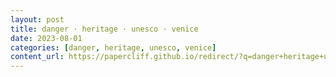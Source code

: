 ```yaml
---
layout: post
title: danger · heritage · unesco · venice
date: 2023-08-01
categories: [danger, heritage, unesco, venice]
content_url: https://papercliff.github.io/redirect/?q=danger+heritage+unesco+venice&tbs=cdr:1,cd_min:7/31/2023,cd_max:8/2/2023
---
```

